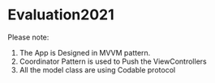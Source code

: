 # Evaluation2021

Please note:

1. The App is Designed in MVVM pattern.
2. Coordinator Pattern is used to Push the ViewControllers
3. All the model class are using Codable protocol

